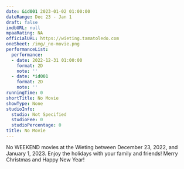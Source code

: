 ```yaml
---
date: &id001 2023-01-02 01:00:00
dateRange: Dec 23 - Jan 1
draft: false
imdbURL: null
mpaaRating: NA
officialURL: https://wieting.tamatoledo.com
oneSheet: /img/_no-movie.png
performanceList:
  performance:
  - date: 2022-12-31 01:00:00
    format: 2D
    note: ''
  - date: *id001
    format: 2D
    note: ''
runningTime: 0
shortTitle: No Movie
showType: None
studioInfo:
  studio: Not Specified
  studioFee: 0
  studioPercentage: 0
title: No Movie
---
```


No WEEKEND movies at the Wieting between December 23, 2022, and January 1, 2023.  Enjoy the holidays with your family and friends!  Merry Christmas and Happy New Year!